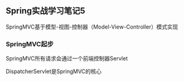 ## Spring实战学习笔记5

SpringMVC基于模型-视图-控制器（Model-View-Controller）模式实现

### SpringMVC起步

SpringMVC所有请求会通过一个前端控制器Servlet

DispatcherServlet是SpringMVC的核心